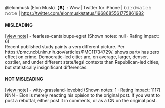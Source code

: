 @elonmusk (Elon Musk)【𝗕】: Wow | Twitter for iPhone | 𝚋𝚒𝚛𝚍𝚠𝚊𝚝𝚌𝚑 𝚗𝚘𝚝𝚎 | https://twitter.com/elonmusk/status/1968685561775861982

#### MISLEADING

[[view note]](https://x.com/i/birdwatch/n/1968751159373439325) - fearless-cantaloupe-egret (Shown notes: null · Rating impact: 6)\
Recent published study paints a very different picture.
Per https://pmc.ncbi.nlm.nih.gov/articles/PMC11734729/, shows party has zero effect on crime. 
Democratic-led cities are, on average, larger, denser, costlier, and under different state/legal contexts than Republican-led cities, but statistically insignificant differences.

#### NOT MISLEADING

[[view note]](https://x.com/i/birdwatch/n/1968796712803385406) - witty-grassland-lovebird (Shown notes: 1 · Rating impact: 1117)\
NNN - Elon is merely reacting his opinion to the original post.
If you want to post a rebuttal, either post it in comments, or as a CN on the original post.
